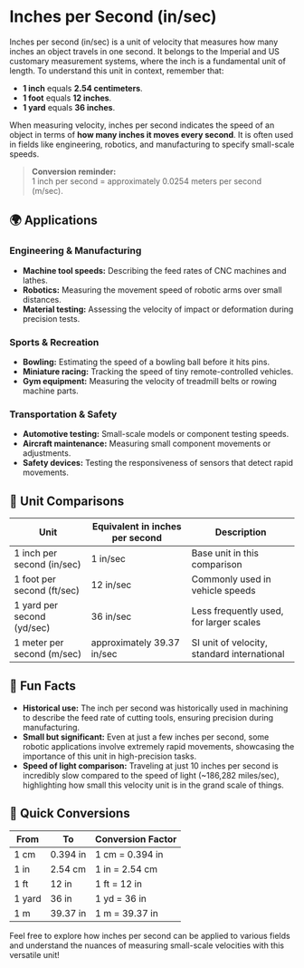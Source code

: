 # Inches per Second (in/sec)

Inches per second (in/sec) is a unit of velocity that measures how many inches an object travels in one second. It belongs to the Imperial and US customary measurement systems, where the inch is a fundamental unit of length. To understand this unit in context, remember that:

- **1 inch** equals **2.54 centimeters**.
- **1 foot** equals **12 inches**.
- **1 yard** equals **36 inches**.

When measuring velocity, inches per second indicates the speed of an object in terms of **how many inches it moves every second**. It is often used in fields like engineering, robotics, and manufacturing to specify small-scale speeds.

> **Conversion reminder:**  
> 1 inch per second = approximately 0.0254 meters per second (m/sec).  

## 🌍 Applications

### Engineering & Manufacturing
- **Machine tool speeds:** Describing the feed rates of CNC machines and lathes.
- **Robotics:** Measuring the movement speed of robotic arms over small distances.
- **Material testing:** Assessing the velocity of impact or deformation during precision tests.

### Sports & Recreation
- **Bowling:** Estimating the speed of a bowling ball before it hits pins.
- **Miniature racing:** Tracking the speed of tiny remote-controlled vehicles.
- **Gym equipment:** Measuring the velocity of treadmill belts or rowing machine parts.

### Transportation & Safety
- **Automotive testing:** Small-scale models or component testing speeds.
- **Aircraft maintenance:** Measuring small component movements or adjustments.
- **Safety devices:** Testing the responsiveness of sensors that detect rapid movements.

## 📏 Unit Comparisons

| Unit                     | Equivalent in inches per second | Description                                   |
|--------------------------|----------------------------------|----------------------------------------------|
| 1 inch per second (in/sec) | 1 in/sec                        | Base unit in this comparison                |
| 1 foot per second (ft/sec) | 12 in/sec                       | Commonly used in vehicle speeds             |
| 1 yard per second (yd/sec) | 36 in/sec                       | Less frequently used, for larger scales    |
| 1 meter per second (m/sec) | approximately 39.37 in/sec       | SI unit of velocity, standard international |

## 🌟 Fun Facts
- **Historical use:** The inch per second was historically used in machining to describe the feed rate of cutting tools, ensuring precision during manufacturing.
- **Small but significant:** Even at just a few inches per second, some robotic applications involve extremely rapid movements, showcasing the importance of this unit in high-precision tasks.
- **Speed of light comparison:** Traveling at just 10 inches per second is incredibly slow compared to the speed of light (~186,282 miles/sec), highlighting how small this velocity unit is in the grand scale of things.

## 🔄 Quick Conversions

| From | To | Conversion Factor |
|-------|----|-------------------|
| 1 cm | 0.394 in | 1 cm = 0.394 in |
| 1 in | 2.54 cm | 1 in = 2.54 cm |
| 1 ft | 12 in | 1 ft = 12 in |
| 1 yard | 36 in | 1 yd = 36 in |
| 1 m | 39.37 in | 1 m = 39.37 in |

Feel free to explore how inches per second can be applied to various fields and understand the nuances of measuring small-scale velocities with this versatile unit!